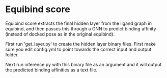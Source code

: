 # Equibind score

Equibind score extracts the final hidden layer from the ligand graph in equibind, and then passes this through a GNN to predict binding affinity (instead of docked pose as in the original equibind).

First run 'get_layer.py' to create the hidden layer binary files. First make sure you edit config.yml to point towards the correct input and output folder.

Next run inference.py with this binary file as an argument and it will output the predicted binding affinities as a text file.